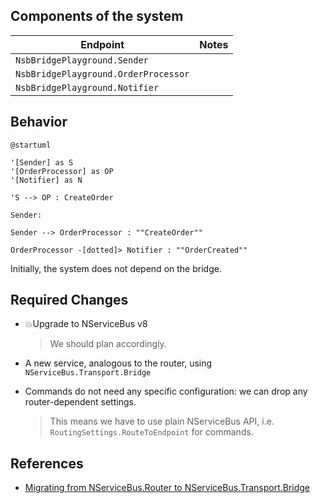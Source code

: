 ## Components of the system

| Endpoint                             | Notes |
|--------------------------------------|-------|
| `NsbBridgePlayground.Sender`         |       |
| `NsbBridgePlayground.OrderProcessor` |       |
| `NsbBridgePlayground.Notifier`       |       |

## Behavior

```puml
@startuml

'[Sender] as S
'[OrderProcessor] as OP
'[Notifier] as N

'S --> OP : CreateOrder

Sender:

Sender --> OrderProcessor : ""CreateOrder""  

OrderProcessor -[dotted]> Notifier : ""OrderCreated""
```

Initially, the system does not depend on the bridge.

## Required Changes

- 💥Upgrade to NServiceBus v8

  > We should plan accordingly.

- A new service, analogous to the router, using `NServiceBus.Transport.Bridge`

- Commands do not need any specific configuration: we can drop any router-dependent settings.

  > This means we have to use plain NServiceBus API, i.e. `RoutingSettings.RouteToEndpoint` for commands.  

## References

- [Migrating from NServiceBus.Router to NServiceBus.Transport.Bridge](https://docs.particular.net/nservicebus/bridge/migrating-from-router)
